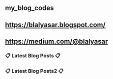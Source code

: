 ## my_blog_codes
## https://blalyasar.blogspot.com/
## https://medium.com/@blalyasar

### 📋 Latest Blog Posts 📋

<!-- BLOG-POST-LIST:START -->

<!-- BLOG-POST-LIST:END -->

### 📋 Latest Blog Posts2 📋

<!-- BLOG-POST-LIST2:START -->

<!-- BLOG-POST-LIST2:END -->
